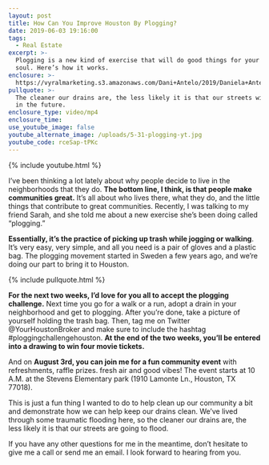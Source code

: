 ```yaml
---
layout: post
title: How Can You Improve Houston By Plogging?
date: 2019-06-03 19:16:00
tags:
  - Real Estate
excerpt: >-
  Plogging is a new kind of exercise that will do good things for your body and
  soul. Here’s how it works.
enclosure: >-
  https://vyralmarketing.s3.amazonaws.com/Dani+Antelo/2019/Daniela+Antelo+Keller+Williams+_+Plogging+Challenge+Houston.mp4
pullquote: >-
  The cleaner our drains are, the less likely it is that our streets will flood
  in the future.
enclosure_type: video/mp4
enclosure_time:
use_youtube_image: false
youtube_alternate_image: /uploads/5-31-plogging-yt.jpg
youtube_code: rceSap-tPKc
---
```


{% include youtube.html %}

I’ve been thinking a lot lately about why people decide to live in the neighborhoods that they do. **The bottom line, I think, is that people make communities great.** It’s all about who lives there, what they do, and the little things that contribute to great communities. Recently, I was talking to my friend Sarah, and she told me about a new exercise she’s been doing called “plogging.”&nbsp;

**Essentially, it’s the practice of picking up trash while jogging or walking**. It’s very easy, very simple, and all you need is a pair of gloves and a plastic bag. The plogging movement started in Sweden a few years ago, and we’re doing our part to bring it to Houston.&nbsp;

{% include pullquote.html %}

**For the next two weeks, I’d love for you all to accept the plogging challenge.** Next time you go for a walk or a run, adopt a drain in your neighborhood and get to plogging. After you’re done, take a picture of yourself holding the trash bag. Then, tag me on Twitter @YourHoustonBroker and make sure to include the hashtag \#ploggingchallengehouston. **At the end of the two weeks, you’ll be entered into a drawing to win four movie tickets.**

And on **August 3rd, you can join me for a fun community event** with refreshments, raffle prizes. fresh air and good vibes\! The event starts at 10 A.M. at the Stevens Elementary park (1910 Lamonte Ln., Houston, TX 77018).&nbsp;

This is just a fun thing I wanted to do to help clean up our community a bit and demonstrate how we can help keep our drains clean. We’ve lived through some traumatic flooding here, so the cleaner our drains are, the less likely it is that our streets are going to flood.&nbsp;

If you have any other questions for me in the meantime, don’t hesitate to give me a call or send me an email. I look forward to hearing from you.